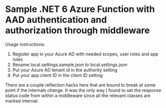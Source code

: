 # Sample .NET 6 Azure Function with AAD authentication and authorization through middleware

Usage instructions:

1. Register app in your Azure AD with needed scopes, user roles and app roles
1. Rename local.settings.sample.json to local.settings.json
1. Put your Azure AD tenant id in the authority setting
1. Put your app client ID in the client ID setting

There are a couple reflection hacks here that are bound to break at some point if the internals change.
It was the only way I found to set the response status code from within a middleware since all the relevant classes are marked internal.
